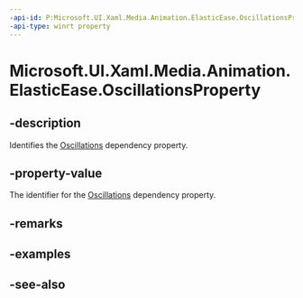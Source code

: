 ```yaml
---
-api-id: P:Microsoft.UI.Xaml.Media.Animation.ElasticEase.OscillationsProperty
-api-type: winrt property
---
```


<!-- Property syntax
public Windows.UI.Xaml.DependencyProperty OscillationsProperty { get; }
-->

# Microsoft.UI.Xaml.Media.Animation.ElasticEase.OscillationsProperty

## -description
Identifies the [Oscillations](elasticease_oscillations.md) dependency property.

## -property-value
The identifier for the [Oscillations](elasticease_oscillations.md) dependency property.

## -remarks

## -examples

## -see-also
